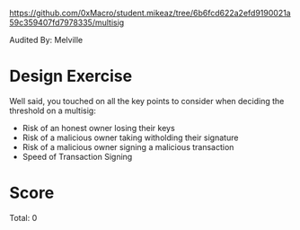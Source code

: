 
https://github.com/0xMacro/student.mikeaz/tree/6b6fcd622a2efd9190021a59c359407fd7978335/multisig

Audited By: Melville

# Design Exercise

Well said, you touched on all the key points to consider when deciding the threshold on a multisig:

* Risk of an honest owner losing their keys
* Risk of a malicious owner taking witholding their signature
* Risk of a malicious owner signing a malicious transaction
* Speed of Transaction Signing

# Score

Total: 0

